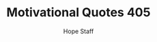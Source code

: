 ---
image: /assets/img/mq/mq_405_lamott.png
title: Motivational Quotes 405
categories:
  - Motivational Quotes
author: Hope Staff
notes: Motivational Quotes 405
embed: >-
  EMBED_GOES_HERE
transcript: >-
  SOME LINES OF TEXT START HERE
---